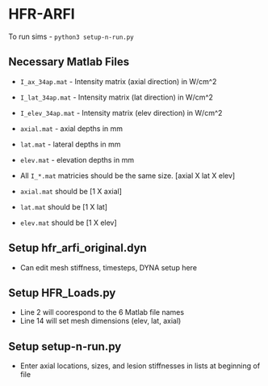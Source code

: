 # HFR-ARFI
To run sims - `python3 setup-n-run.py`

## Necessary Matlab Files
* `I_ax_34ap.mat` - Intensity matrix (axial direction) in W/cm^2
* `I_lat_34ap.mat` - Intensity matrix (lat direction) in W/cm^2
* `I_elev_34ap.mat` - Intensity matrix (elev direction) in W/cm^2
* `axial.mat` - axial depths in mm
* `lat.mat` - lateral depths in mm
* `elev.mat` - elevation depths in mm

* All `I_*.mat` matricies should be the same size. [axial X lat X elev]
* `axial.mat` should be [1 X axial]
* `lat.mat` should be [1 X lat]
* `elev.mat` should be [1 X elev]

## Setup hfr_arfi_original.dyn
* Can edit mesh stiffness, timesteps, DYNA setup here

## Setup HFR_Loads.py
* Line 2 will coorespond to the 6 Matlab file names
* Line 14 will set mesh dimensions (elev, lat, axial)

## Setup setup-n-run.py
* Enter axial locations, sizes, and lesion stiffnesses in lists at beginning of file
